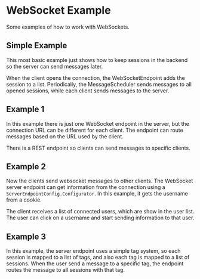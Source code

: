 # WebSocket Example
Some examples of how to work with WebSockets.

## Simple Example

This most basic example just shows how to keep sessions in the backend so the
server can send messages later.

When the client opens the connection, the WebSocketEndpoint adds the session to
a list. Periodically, the MessageScheduler sends messages to all opened
sessions, while each client sends messages to the server.

## Example 1

In this example there is just one WebSocket endpoint in the server, but the
connection URL can be different for each client. The endpoint can route messages
based on the URL used by the client.

There is a REST endpoint so clients can send messages to specific clients.

## Example 2

Now the clients send websocket messages to other clients. The WebSocket server
endpoint can get information from the connection using a
`ServerEndpointConfig.Configurator`. In this example, it gets the username from
a cookie.

The client receives a list of connected users, which are show in the user list.
The user can click on a username and start sending information to that user.

## Example 3

In this example, the server endpoint uses a simple tag system, so each session
is mapped to a list of tags, and also each tag is mapped to a list of sessions.
When the user send a message to a specific tag, the endpoint routes the message
to all sessions with that tag.
